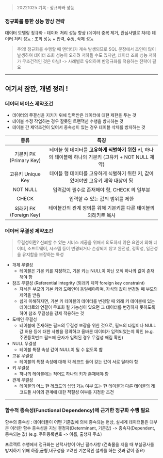 > 20221025 기록 : 정규화와 성능

### 정규화를 통한 성능 향상 전략

데이터 모델링 정규화 - 데이터 처리 성능 향상 (데이터 중복 제거, 관심사별로 처리)
데이터 처리 성능 : 조회 성능 + 입력, 수정, 삭제 성능

> 주의!
> 정규화를 수행할 때 엔터티가 계속 발생되므로 SQL 문장에서 조인이 많이 발생하여 데이터 조회 성능이 오히려 저하될 수도 있지만, 데이터 조회 성능 저하가 무조건적인 것은 아님!
> -> 사례별로 유의하여 반정규화를 적용하는 전략이 필요

---

## 여기서 잠깐, 개념 정리 !

### 데이터 베이스 제약조건

- 데이터의 무결성을 지키기 위해 입력받은 데이터에 대한 제한을 두는 것
- 테이블 수정 작업하는 경우 잘못된 트랜잭션 수행을 방지하는 것
- 테이블 간 제약조건이 있어서 종속성이 있는 경우 테이블 삭제를 방지하는 것

|          종류           |                                                   특징                                                   |
| :---------------------: | :------------------------------------------------------------------------------------------------------: |
| 기본키 PK (Primary Key) | 테이블 행 데이터를 **고유하게 식별하기 위한** 키, 하나의 테이블에 하나의 기본키 (고유키 + NOT NULL 제약) |
|    고유키 Unique Key    |            테이블 행 데이터를 고유하게 식별하기 위한 키, 값이 있어야만 고유키 제약 대상이 됨             |
|        NOT NULL         |                               입력값이 필수로 존재해야 함, CHECK 의 일부분                               |
|          CHECK          |                                     입력할 수 있는 값의 범위를 제한                                      |
| 외래키 FK (Foreign Key) |                     테이블간의 관계 정의를 위해 기본키를 다른 테이블의 외래키로 복사                     |

### 데이터 무결성 제약조건

> 무결성이란?
> 신뢰할 수 있는 서비스 제공을 위해서 의도하지 않은 요인에 의해 데이터, 소프트웨어, 시스템 등이 변경되거나 손상되지 않고 완전성, 정확성, 일관성을 유지함을 보장하는 특성

- 개체 무결성
  - 테이블은 기본 키를 지정하고, 기본 키는 NULL이 아닌 오직 하나의 값이 존재해야 함
- 참조 무결성 (Referential Integrity (외래키 제약 foreign key constraint)
  - 자식은 부모의 기본 키와 도메인이 동일해야하며, 자식의 값이 변경될 때 부모의 제약을 받음
  - 쉽게 이해하자면, 기본 키 테이블의 데이터를 변경할 때 외래 키 테이블에 있는 데이터로의 연결이 무효화 될 가능성이 있으면 그 데이터를 변경하지 못하도록 하여 참조 무결성을 강제 적용하는 것
- 도메인 무결성
  - 테이블에 존재하는 필드의 무결성 보장을 위한 것으로, 필드의 타입이나 NULL 값 허용 등에 대한 사항을 정의하고 올바른 데이터가 입력되었는지 확인 (e.g. 주민등록번호 필드에 문자가 입력된 경우 무결성 깨짐 확인)
- NULL 무결성
  - 테이블 특정 속성 값이 NULL이 될 수 없도록 함
- 고유 무결성
  - 테이블의 특정 속성에 대해 각 레코드 들이 갖는 값이 서로 달라야 함
- 키 무결성
  - 하나의 테이블에는 적어도 하나의 키가 존재해야 함
- 관계 무결성
  - 테이블의 어느 한 레코드의 삽입 가능 여부 또는 한 테이블과 다른 테이블의 레코드들 사이의 관계에 대한 적절성 여부를 지정한 조건

---

### 함수적 종속성(Functional Dependency)에 근거한 정규화 수행 필요

함수의 종속성 : 데이터들이 어떤 기준값에 의해 종속되는 현상, 실세계 데이터들은 대부분 이러한 함수 종속성을 지님
결정자(Determinant, 기준값) -> 종속자(Dependent, 종속되는 값)
(e.g. 주민등록번호 -> 이름, 출생지 주소)

프로젝트 수행에서 정규화는 선택사항이 아닌 필수사항
(건축물을 지을 때 부실공사를 방지하기 위해 하중,균형,내구성을 고려한 기본적인 설계를 하는 것과 같이 중요)

